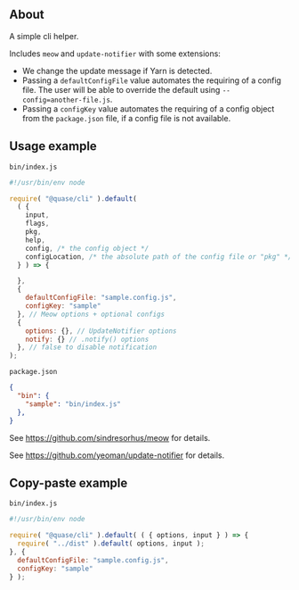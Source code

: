 ## About

A simple cli helper.

Includes `meow` and `update-notifier` with some extensions:

- We change the update message if Yarn is detected.
- Passing a `defaultConfigFile` value automates the requiring of a config file. The user will be able to override the default using `--config=another-file.js`.
- Passing a `configKey` value automates the requiring of a config object from the `package.json` file, if a config file is not available.

## Usage example

`bin/index.js`

```js
#!/usr/bin/env node

require( "@quase/cli" ).default(
  ( {
    input,
    flags,
    pkg,
    help,
    config, /* the config object */
    configLocation, /* the absolute path of the config file or "pkg" */
  } ) => {

  },
  {
    defaultConfigFile: "sample.config.js",
    configKey: "sample"
  }, // Meow options + optional configs
  {
    options: {}, // UpdateNotifier options
    notify: {} // .notify() options
  }, // false to disable notification
);
```

`package.json`

```json
{
  "bin": {
    "sample": "bin/index.js"
  },
}
```

See https://github.com/sindresorhus/meow for details.

See https://github.com/yeoman/update-notifier for details.

## Copy-paste example

`bin/index.js`

```js
#!/usr/bin/env node

require( "@quase/cli" ).default( ( { options, input } ) => {
  require( "../dist" ).default( options, input );
}, {
  defaultConfigFile: "sample.config.js",
  configKey: "sample"
} );
```
